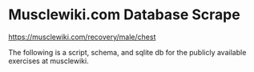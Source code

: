 # Musclewiki.com Database Scrape

https://musclewiki.com/recovery/male/chest

The following is a script, schema, and sqlite db for the publicly available exercises at musclewiki.
